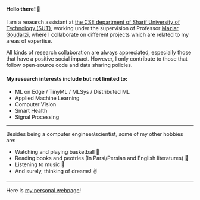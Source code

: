 <!--
**nrasadi/nrasadi** is a ✨ _special_ ✨ repository because its `README.md` (this file) appears on your GitHub profile.
-->
#### Hello there! 👋

I am a research assistant at [the CSE department of Sharif University of Technology (SUT)](http://ce.sharif.edu/), working under the supervision of Professor [Maziar Goudarzi](https://ca.linkedin.com/in/maziargoudarzi), where I collaborate on different projects which are related to my areas of expertise.   

All kinds of research collaboration are always appreciated, especially those that have a positive social impact. However, I only contribute to those that follow open-source code and data sharing policies.

#### My research interests include but not limited to:

  *  ML on Edge / TinyML / MLSys / Distributed ML
  *  Applied Machine Learning
  *  Computer Vision
  *  Smart Health
  *  Signal Processing

---

Besides being a computer engineer/scientist, some of my other hobbies are:  
  * Watching and playing basketball :basketball:
  * Reading books and peotries (In Parsi/Persian and English literatures) :book:
  * Listening to music :musical_note:
  * And surely, thinking of dreams! :v:
 
 ---
 Here is [my personal webpage](https://nrasadi.github.io)!
